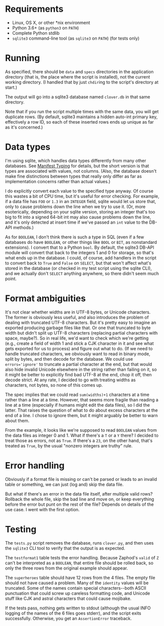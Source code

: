 # Requirements

* Linux, OS X, or other *nix environment
* Python 3.6+ (as `python3` on `PATH`)
* Complete Python stdlib
* `sqlite3` command-line tool (as `sqlite3` on `PATH`) (for tests only)

# Running

As specified, there should be `data` and `specs` directories in the application directory (that is, the place where the script is installed), not the current working directory. (I handled that by just `chdir`ing to the script's directory at start.)

The output will go into a sqlite3 database named `clover.db` in that same directory.

Note that if you run the script multiple times with the same data, you will get duplicate rows. (By default, sqlite3 maintains a hidden auto-int primary key, effectively a row ID, so each of these inserted rows ends up unique as far as it's concerned.)

# Data types

I'm using sqlite, which handles data types differently from many other databases. See [Manifest Typing](https://sqlite.org/datatype3.html) for details, but the short version is that types are associated with values, not columns. (Also, the database doesn't make fine distinctions between types that really only differ as far as implementation concerns rather than actual values.)

I do explicitly convert each value to the specified type anyway. Of course this wastes a bit of CPU time, but it's useful for error checking. For example, if a data file has `FOO` or `1.3` in an `INTEGER` field, sqlite would let us store that, only to cause problems down the line when we try to use it. (Or, more esoterically, depending on your sqlite version, storing an integer that's too big to fit into a signed 64-bit int may also cause problems down the line, and it's only detected at insert time if we've passed an `int` value to the DB-API methods.)

As for `BOOLEAN`, I don't think there is such a type in SQL (even if a few databases do have `BOOLEAN`, or other things like `BOOL` or `BIT`, as nonstandard extensions). I convert that to a Python `bool`. By default, the sqlite3 DB-API module will convert that back to the integers 1 and 0 for storage, so that's what ends up in the database. I could, of course, add handlers in the script to convert back to `True` and `False` on `SELECT`, but that won't affect what's stored in the database (or checked in my test script using the sqlite CLI), and we actually don't `SELECT` anything anywhere, so there didn't seem much point.

# Format ambiguities

It's not clear whether widths are in UTF-8 bytes, or Unicode characters. The former is obviously less useful, and also introduces the problem of dealing with truncated UTF-8 characters. But it's pretty easy to imagine an exported producing garbage files like that. Or one that truncated to byte width but didn't split up UTF-8 characters (replacing partial characters with space, maybe?). So in real life, we'd want to check which we're getting (e.g., create a field of width 1 and stick a CJK character in it and see what gets exported for us to process) and figure out what to do. (If we need to handle truncated characters, we obviously want to read in binary mode, split by bytes, and then decode for the database. We could use `errors='ignore'` to truncate a partial character at the end, but that would also hide invalid Unicode elsewhere in the string rather than failing on it, so it might be better to explicitly find bad UTF-8 at the end, chop it off, then decode strict. At any rate, I decided to go with treating widths as characters, not bytes, so none of this comes up.

The spec implies that we could read `sum(widths)+1` characters at a time rather than a line at a time. However, that seems more fragile than reading a line at a time (especially if humans might edit the data files), so I did the latter. That raises the question of what to do about excess characters at the end of a line. I chose to ignore them, but it might arguably be better to warn about them.

From the example, it looks like we're supposed to read `BOOLEAN` values from the data files as integer 0 and 1. What if there's a `T` or a `Y` there? I decided to treat those as errors, not as `True`. If there's a `23`, on the other hand, that's treated as `True`, by the usual "nonzero integers are truthy" rule.

# Error handling

Obviously if a format file is missing or can't be parsed or leads to an invalid table or something, we can just (log and) skip the data file.

But what if there's an error in the data file itself, after multiple valid rows? Rollback the whole file, skip the bad line and move on, or keep everything before the error but punt on the rest of the file? Depends on details of the use case. I went with the first option.

# Testing

The `tests.py` script removes the database, runs `clover.py`, and then uses the `sqlite3` CLI tool to verify that the output is as expected.

The `testformat1` table tests the error handling. Because Zaphod's `valid` of `Z` can't be interpreted as a `BOOLEAN`, that entire file should be rolled back, so only the three rows from the original example should appear.

The `superheroes` table should have 12 rows from the 4 files. The empty file should not have caused a problem. Many of the `identity` values will be truncated. Some of the names contain special characters--both ASCII punctuation that could screw up careless formatting code, and Unicode stuff like CJK and astral characters that could cause mojibake.

If the tests pass, nothing gets written to stdout (although the usual INFO logging of the names of the 6 files goes stderr), and the script exits successfully. Otherwise, you get an `AssertionError` traceback.
